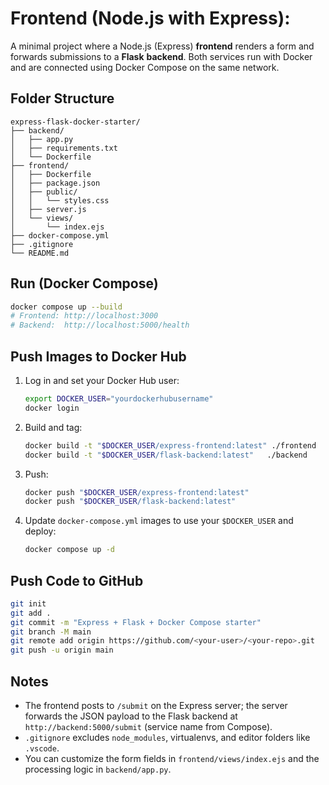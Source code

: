 # Frontend (Node.js with Express):


A minimal project where a Node.js (Express) **frontend** renders a form and forwards
submissions to a **Flask** **backend**. Both services run with Docker and are connected
using Docker Compose on the same network.

## Folder Structure

```text
express-flask-docker-starter/
├── backend/
│   ├── app.py
│   ├── requirements.txt
│   └── Dockerfile
├── frontend/
│   ├── Dockerfile
│   ├── package.json
│   ├── public/
│   │   └── styles.css
│   ├── server.js
│   └── views/
│       └── index.ejs
├── docker-compose.yml
├── .gitignore
└── README.md
```

## Run (Docker Compose)

```bash
docker compose up --build
# Frontend: http://localhost:3000
# Backend:  http://localhost:5000/health
```

## Push Images to Docker Hub

1. Log in and set your Docker Hub user:
   ```bash
   export DOCKER_USER="yourdockerhubusername"
   docker login
   ```

2. Build and tag:
   ```bash
   docker build -t "$DOCKER_USER/express-frontend:latest" ./frontend
   docker build -t "$DOCKER_USER/flask-backend:latest"   ./backend
   ```

3. Push:
   ```bash
   docker push "$DOCKER_USER/express-frontend:latest"
   docker push "$DOCKER_USER/flask-backend:latest"
   ```

4. Update `docker-compose.yml` images to use your `$DOCKER_USER` and deploy:
   ```bash
   docker compose up -d
   ```

## Push Code to GitHub

```bash
git init
git add .
git commit -m "Express + Flask + Docker Compose starter"
git branch -M main
git remote add origin https://github.com/<your-user>/<your-repo>.git
git push -u origin main
```

## Notes
- The frontend posts to `/submit` on the Express server; the server forwards the JSON payload to the Flask backend at `http://backend:5000/submit` (service name from Compose).
- `.gitignore` excludes `node_modules`, virtualenvs, and editor folders like `.vscode`.
- You can customize the form fields in `frontend/views/index.ejs` and the processing logic in `backend/app.py`.
